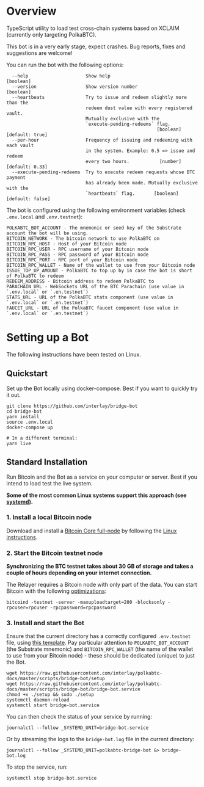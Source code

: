 # Overview

TypeScript utility to load test cross-chain systems based on XCLAIM (currently only targeting PolkaBTC).

This bot is in a very early stage, expect crashes. Bug reports, fixes and suggestions are welcome!

You can run the bot with the following options:
```
  --help                     Show help                                 [boolean]
  --version                  Show version number                       [boolean]
  --heartbeats               Try to issue and redeem slightly more than the
                             redeem dust value with every registered vault.
                             Mutually exclusive with the
                             `execute-pending-redeems` flag.
                                                       [boolean] [default: true]
  --per-hour                 Frequency of issuing and redeeming with each vault
                             in the system. Example: 0.5 => issue and redeem
                             every two hours.           [number] [default: 0.33]
  --execute-pending-redeems  Try to execute redeem requests whose BTC payment
                             has already been made. Mutually exclusive with the
                             `heartbeats` flag.       [boolean] [default: false]
```

The bot is configured using the following environment variables (check `.env.local` and `.env.testnet`):
```
POLKABTC_BOT_ACCOUNT - The mnemonic or seed key of the Substrate account the bot will be using.
BITCOIN_NETWORK - The bitcoin network to use PolkaBTC on
BITCOIN_RPC_HOST - Host of your Bitcoin node
BITCOIN_RPC_USER - RPC username of your Bitcoin node
BITCOIN_RPC_PASS - RPC password of your Bitcoin node
BITCOIN_RPC_PORT - RPC port of your Bitcoin node
BITCOIN_RPC_WALLET - Name of the wallet to use from your Bitcoin node
ISSUE_TOP_UP_AMOUNT - PolkaBTC to top up by in case the bot is short of PolkaBTC to redeem
REDEEM_ADDRESS - Bitcoin address to redeem PolkaBTC to
PARACHAIN_URL - WebSockets URL of the BTC Parachain (use value in `.env.local` or `.en.testnet`)
STATS_URL - URL of the PolkaBTC stats component (use value in `.env.local` or `.en.testnet`)
FAUCET_URL - URL of the PolkaBTC faucet component (use value in `.env.local` or `.en.testnet`)
```

# Setting up a Bot

The following instructions have been tested on Linux.

## Quickstart

Set up the Bot locally using docker-compose. Best if you want to quickly try it out.

```shell
git clone https://github.com/interlay/bridge-bot
cd bridge-bot
yarn install
source .env.local
docker-compose up

# In a different terminal:
yarn live
```

## Standard Installation

Run Bitcoin and the Bot as a service on your computer or server. Best if you intend to load test the live system.

**Some of the most common Linux systems support this approach (see [systemd](https://en.wikipedia.org/wiki/Systemd)).**

### 1. Install a local Bitcoin node

Download and install a [Bitcoin Core full-node](https://bitcoin.org/en/full-node#what-is-a-full-node) by following the [Linux instructions](https://bitcoin.org/en/full-node#linux-instructions).

### 2. Start the Bitcoin testnet node

**Synchronizing the BTC testnet takes about 30 GB of storage and takes a couple of hours depending on your internet connection.**

The Relayer requires a Bitcoin node with only part of the data. You can start Bitcoin with the following [optimizations](https://bitcoin.org/en/full-node#what-is-a-full-node):

```shell
bitcoind -testnet -server -maxuploadtarget=200 -blocksonly -rpcuser=rpcuser -rpcpassword=rpcpassword
```


### 3. Install and start the Bot

Ensure that the current directory has a correctly configured `.env.testnet` file, using [this template](https://github.com/interlay/bridge-bot/blob/master/.env.testnet). Pay particular attention to `POLKABTC_BOT_ACCOUNT` (the Substrate mnemonic) and `BITCOIN_RPC_WALLET` (the name of the wallet to use from your Bitcoin node) - these should be dedicated (unique) to just the Bot.

```shell
wget https://raw.githubusercontent.com/interlay/polkabtc-docs/master/scripts/bridge-bot/setup
wget https://raw.githubusercontent.com/interlay/polkabtc-docs/master/scripts/bridge-bot/bridge-bot.service
chmod +x ./setup && sudo ./setup
systemctl daemon-reload
systemctl start bridge-bot.service
```

You can then check the status of your service by running:

```shell
journalctl --follow _SYSTEMD_UNIT=bridge-bot.service
```

Or by streaming the logs to the `bridge-bot.log` file in the current directory:

```shell
journalctl --follow _SYSTEMD_UNIT=polkabtc-bridge-bot &> bridge-bot.log
```

To stop the service, run:

```shell
systemctl stop bridge-bot.service
```
